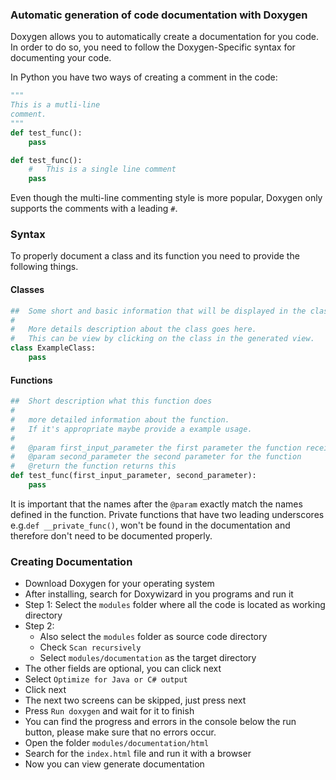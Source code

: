 ### Automatic generation of code documentation with Doxygen

Doxygen allows you to automatically create a documentation for you code.
In order to do so, you need to follow the Doxygen-Specific syntax for documenting your code.


In Python you have two ways of creating a comment in the code:

```python
"""
This is a mutli-line 
comment.
"""
def test_func():
    pass
```

```python
def test_func():
    #   This is a single line comment
    pass
```

Even though the multi-line commenting style is more popular, Doxygen only supports the comments with a leading `#`.

### Syntax

To properly document a class and its function you need to provide the following things.

#### Classes

```python
##  Some short and basic information that will be displayed in the class overview
#
#   More details description about the class goes here.
#   This can be view by clicking on the class in the generated view.
class ExampleClass:
    pass
```

#### Functions

```python
##  Short description what this function does
#
#   more detailed information about the function.
#   If it's appropriate maybe provide a example usage.
#
#   @param first_input_parameter the first parameter the function receives
#   @param second_parameter the second parameter for the function
#   @return the function returns this
def test_func(first_input_parameter, second_parameter):
    pass
```

It is important that the names after the `@param` exactly match the names defined in the function.
Private functions that have two leading underscores e.g.`def __private_func()`, won't be found in the documentation and therefore don't need to be documented properly.

### Creating Documentation

* Download Doxygen for your operating system
* After installing, search for Doxywizard in you programs and run it
* Step 1: Select the `modules` folder where all the code is located as working directory
* Step 2: 
    -   Also select the `modules` folder as source code directory
    -   Check `Scan recursively`
    -   Select `modules/documentation` as the target directory
* The other fields are optional, you can click next
* Select `Optimize for Java or C# output`
* Click next
* The next two screens can be skipped, just press next
* Press `Run doxygen` and wait for it to finish
* You can find the progress and errors in the console below the run button, please make sure that no errors occur.
* Open the folder `modules/documentation/html`
* Search for the `index.html` file and run it with a browser
* Now you can view generate documentation

